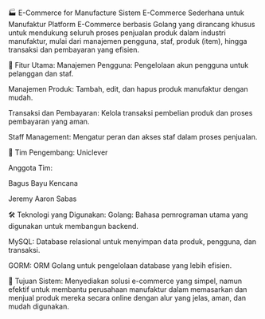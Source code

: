 🏭 E-Commerce for Manufacture
Sistem E-Commerce Sederhana untuk Manufaktur
Platform E-Commerce berbasis Golang yang dirancang khusus untuk mendukung seluruh proses penjualan produk dalam industri manufaktur, mulai dari manajemen pengguna, staf, produk (item), hingga transaksi dan pembayaran yang efisien.

🚀 Fitur Utama:
Manajemen Pengguna: Pengelolaan akun pengguna untuk pelanggan dan staf.

Manajemen Produk: Tambah, edit, dan hapus produk manufaktur dengan mudah.

Transaksi dan Pembayaran: Kelola transaksi pembelian produk dan proses pembayaran yang aman.

Staff Management: Mengatur peran dan akses staf dalam proses penjualan.

👥 Tim Pengembang:
Uniclever

Anggota Tim:

Bagus Bayu Kencana

Jeremy Aaron Sabas

🛠️ Teknologi yang Digunakan:
Golang: Bahasa pemrograman utama yang digunakan untuk membangun backend.

MySQL: Database relasional untuk menyimpan data produk, pengguna, dan transaksi.

GORM: ORM Golang untuk pengelolaan database yang lebih efisien.


🌟 Tujuan Sistem:
Menyediakan solusi e-commerce yang simpel, namun efektif untuk membantu perusahaan manufaktur dalam memasarkan dan menjual produk mereka secara online dengan alur yang jelas, aman, dan mudah digunakan.